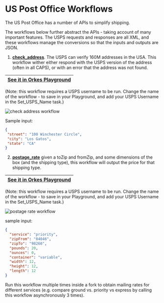 # US Post Office Workflows

The US Post Office has a number of APIs to simplify shipping.

The workflows below further abstract the APIs - taking account of many important features. The USPS requests and responses are all XML, and these workflows manage the conversions so that the inputs and outputs are JSON.

1. [**check_address**](https://github.com/conductor-sdk/conductor-examples/blob/main/US_post_office/check_address.json).  The USPS can verify 160M addresses in the USA.  This workflow wither either respond with the USPS version of the address (often in all CAPS), or with an error that the address was not found.


|[See it in Orkes Playground](https://play.orkes.io/workflowDef/check_address/1)|
|---| 

(Note: this workflow requires a USPS username to be run.  Change the name of the workflow - to save in your Playground, and add your USPS Username in the Set_USPS_Name task.)

![check address workflow](https://raw.githubusercontent.com/conductor-sdk/conductor-examples/main/US_post_office/images/check_address.jpg)

Sample input:

 ```json
{
  "street": "100 Winchester Circle",
  "city": "Los Gatos",
  "state": "CA"
}
 ```




2. [**postage_rate**](https://github.com/conductor-sdk/conductor-examples/blob/main/US_post_office/postage_rate.json) given a toZip and fromZip, and some dimensions of the box (and the shipping type), this workflow will output the price for that shipping type.

|[See it in Orkes Playground](https://play.orkes.io/workflowDef/postage_rate/1)|
|---| 

(Note: this workflow requires a USPS username to be run.  Change the name of the workflow - to save in your Playground, and add your USPS Username in the Set_USPS_Name task.)

![postage rate workflow](https://raw.githubusercontent.com/conductor-sdk/conductor-examples/main/US_post_office/images/postage_rate.jpg)


sample input:
```json
{
  "service": "priority",
  "zipFrom": "04046",
  "zipTo": "98260",
  "pounds": 20,
  "ounces": 0,
  "container": "variable",
  "width": 12,
  "height": 12,
  "length": 12
}
```

Run this workflow multiple times inside a fork to obtain mailing rates for different services (e.g. compare ground vs. priority vs express by calling this workflow asynchronously 3 times).